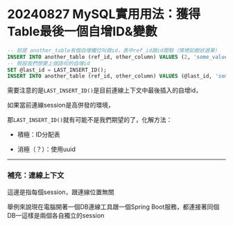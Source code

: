﻿# 20240827 MySQL實用用法：獲得Table最後一個自增ID&變數

```sql
-- 前提 another_table有個自增欄位叫做id，表中ref_id跟id關聯（情境如樹狀選單）
INSERT INTO another_table (ref_id, other_column) VALUES (2, 'some_value');
-- 假設我們想要上個語句的自增id
SET @last_id = LAST_INSERT_ID();
INSERT INTO another_table (ref_id, other_column) VALUES (@last_id, 'some_value');
```

需要注意的是`LAST_INSERT_ID()`是目前連線上下文中最後插入的自增id，

如果當前連線session是高併發的環境，

那`LAST_INSERT_ID()`就有可能不是我們期望的了，化解方法：

- 積極：ID分配表

- 消極（？）：使用uuid

---

### 補充：連線上下文

這邊是指每個session，跟連線位置無關


舉例來說現在電腦開著一個DB連線工具跟一個Spring Boot服務，都連接著同個DB—這樣是兩個各自獨立的session